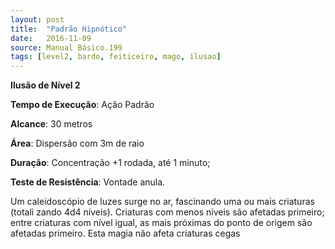 ```yaml
---
layout: post
title:  "Padrão Hipnótico"
date:   2016-11-09
source: Manual Básico.199
tags: [level2, bardo, feiticeiro, mago, ilusao]
---
```


**Ilusão de Nível 2**

**Tempo de Execução**: Ação Padrão

**Alcance**: 30 metros

**Área**: Dispersão com 3m de raio

**Duração**: Concentração +1 rodada, até 1 minuto;

**Teste de Resistência**: Vontade anula.

Um caleidoscópio de luzes surge no ar, fascinando uma ou mais criaturas (totali zando 4d4 níveis). Criaturas com menos níveis são afetadas primeiro; entre criaturas com nível igual, as mais próximas do ponto de origem são afetadas primeiro. Esta magia não afeta criaturas cegas